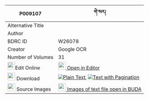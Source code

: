 |P009107|གེ་སར། 
| --- | --- 
|Alternative Title |
|Author | 
|BDRC ID | W26078
|Creator | Google OCR
|Number of Volumes| 31
|<img width="25" src="https://img.icons8.com/color/25/000000/edit-property.png">Edit Online| [<img width="25" src="https://avatars.githubusercontent.com/u/45091458?s=200&v=4"> Open in Editor](http://editor.openpecha.org/P009107)
|<img width="25" src="https://img.icons8.com/fluent/48/000000/download-2.png"/>  Download | [![](https://img.icons8.com/color/20/000000/txt.png)Plain Text](https://github.com/Openpecha/P009107/releases/download/v2/gesar_plain_P009107.zip), [![](https://img.icons8.com/color/20/000000/txt.png)Text with Pagination](https://github.com/Openpecha/P009107/releases/download/v2/gesar_pages_P009107.zip)
|<img width="25" src="https://img.icons8.com/plasticine/100/000000/pictures-folder.png"/>  Source Images | [<img width="25" src="https://library.bdrc.io/icons/BUDA-small.svg"> Images of text file open in BUDA](https://library.bdrc.io/show/bdr:W26078)